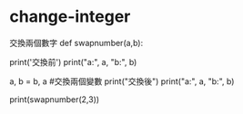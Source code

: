 # change-integer
交換兩個數字
def swapnumber(a,b):

  print('交換前')
  print("a:", a, "b:", b)

  a, b = b, a  #交換兩個變數
  print("交換後")
  print("a:", a, "b:", b)

print(swapnumber(2,3))

